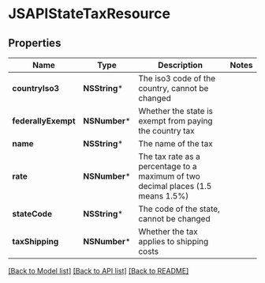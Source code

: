 # JSAPIStateTaxResource

## Properties
Name | Type | Description | Notes
------------ | ------------- | ------------- | -------------
**countryIso3** | **NSString*** | The iso3 code of the country, cannot be changed | 
**federallyExempt** | **NSNumber*** | Whether the state is exempt from paying the country tax | 
**name** | **NSString*** | The name of the tax | 
**rate** | **NSNumber*** | The tax rate as a percentage to a maximum of two decimal places (1.5 means 1.5%) | 
**stateCode** | **NSString*** | The code of the state, cannot be changed | 
**taxShipping** | **NSNumber*** | Whether the tax applies to shipping costs | 

[[Back to Model list]](../README.md#documentation-for-models) [[Back to API list]](../README.md#documentation-for-api-endpoints) [[Back to README]](../README.md)


